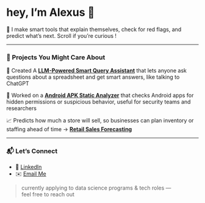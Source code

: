 # hey, I’m Alexus 👋

🧠 I make smart tools that explain themselves, check for red flags, and predict what’s next. Scroll if you’re curious !

---

### 🔗 Projects You Might Care About

🤖 Created A [**LLM-Powered Smart Query Assistant**](https://github.com/lexusimni/mock-llm-tabular-assistant) that lets anyone ask questions about a spreadsheet and get smart answers, like talking to ChatGPT 

📱 Worked on a [**Android APK Static Analyzer**](https://github.com/lexusimni/apk-static-analyzer) that checks Android apps for hidden permissions or suspicious behavior, useful for security teams and researchers

📈 Predicts how much a store will sell, so businesses can plan inventory or staffing ahead of time → [**Retail Sales Forecasting**](https://github.com/lexusimni/retail-sales-forceasting)

---

### 📬 Let’s Connect

- 💼 [LinkedIn](https://www.linkedin.com/in/alexus-glass-248061237/)
- ✉️ [Email Me](mailto:lexusimnitech@gmail.com)

> currently applying to data science programs & tech roles —  
> feel free to reach out

